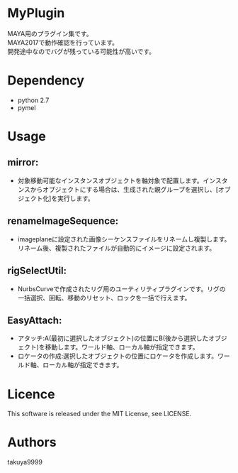 # MyPlugin
MAYA用のプラグイン集です。  
MAYA2017で動作確認を行っています。  
開発途中なのでバグが残っている可能性が高いです。

# Dependency
- python 2.7  
- pymel

# Usage
## mirror: 
- 対象移動可能なインスタンスオブジェクトを軸対象で配置します。インスタンスからオブジェクトにする場合は、生成された親グループを選択し、[オブジェクト化]を実行します。
## renameImageSequence:
- imageplaneに設定された画像シーケンスファイルをリネームし複製します。リネーム後、複製されたファイルが自動的にイメージに設定されます。
## rigSelectUtil: 
- NurbsCurveで作成されたリグ用のユーティリティプラグインです。リグの一括選択、回転、移動のリセット、ロックを一括で行えます。
## EasyAttach:
- アタッチ:A(最初に選択したオブジェクト)の位置にB(後から選択したオブジェクト)を移動します。ワールド軸、ローカル軸が指定できます。
- ロケータの作成:選択したオブジェクトの位置にロケータを作成します。ワールド軸、ローカル軸が指定できます。
# Licence
This software is released under the MIT License, see LICENSE.

# Authors
takuya9999
